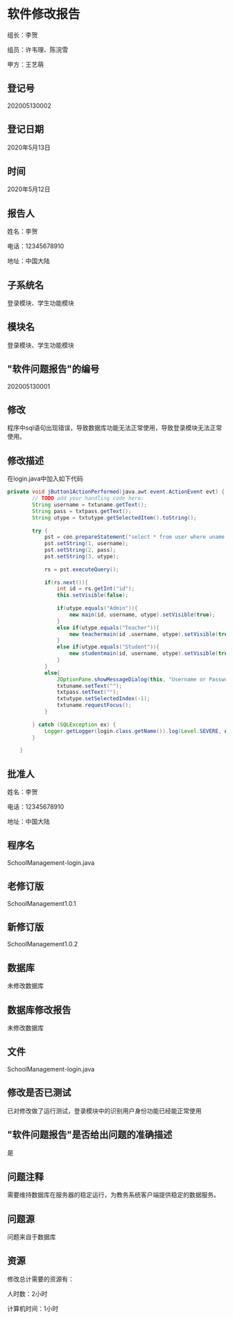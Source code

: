 # 软件修改报告

组长：李贺

组员：许韦理、陈浣雪

甲方：王艺萌

## 登记号

202005130002

## 登记日期

2020年5月13日

## 时间

2020年5月12日

## 报告人

姓名：李贺

电话：12345678910

地址：中国大陆

## 子系统名

登录模块、学生功能模块

## 模块名

登录模块、学生功能模块

## "软件问题报告"的编号

202005130001

## 修改

程序中sql语句出现错误，导致数据库功能无法正常使用，导致登录模块无法正常使用。

## 修改描述

在login.java中加入如下代码

```java
private void jButton1ActionPerformed(java.awt.event.ActionEvent evt) {                                         
        // TODO add your handling code here:
        String username = txtuname.getText();
        String pass = txtpass.getText();
        String utype = txtutype.getSelectedItem().toString();
        
        try {
            pst = con.prepareStatement("select * from user where uname = ? and password = ? and utype = ?");
            pst.setString(1, username);
            pst.setString(2, pass);
            pst.setString(3, utype);
            
            rs = pst.executeQuery();
            
            if(rs.next()){
                int id = rs.getInt("id");
                this.setVisible(false);
                
                if(utype.equals("Admin")){
                    new main(id, username, utype).setVisible(true);
                }
                else if(utype.equals("Teacher")){
                    new teachermain(id ,username, utype).setVisible(true);
                }
                else if(utype.equals("Student")){
                    new studentmain(id, username, utype).setVisible(true);
                }
            }
            else{
                JOptionPane.showMessageDialog(this, "Username or Password Do Not Match");
                txtuname.setText("");
                txtpass.setText("");
                txtutype.setSelectedIndex(-1);
                txtuname.requestFocus();
            }
               
        } catch (SQLException ex) {
            Logger.getLogger(login.class.getName()).log(Level.SEVERE, null, ex);
        }
        
    }             
```



## 批准人

姓名：李贺

电话：12345678910

地址：中国大陆

## 程序名

SchoolManagement-login.java

## 老修订版

SchoolManagement1.0.1

## 新修订版

SchoolManagement1.0.2

## 数据库

未修改数据库

## 数据库修改报告

未修改数据库

## 文件

SchoolManagement-login.java

## 修改是否已测试

已对修改做了运行测试，登录模块中的识别用户身份功能已经能正常使用

##  "软件问题报告"是否给出问题的准确描述

是

## 问题注释

需要维持数据库在服务器的稳定运行，为教务系统客户端提供稳定的数据服务。

## 问题源

问题来自于数据库

## 资源

修改总计需要的资源有：

人时数：2小时

计算机时间：1小时